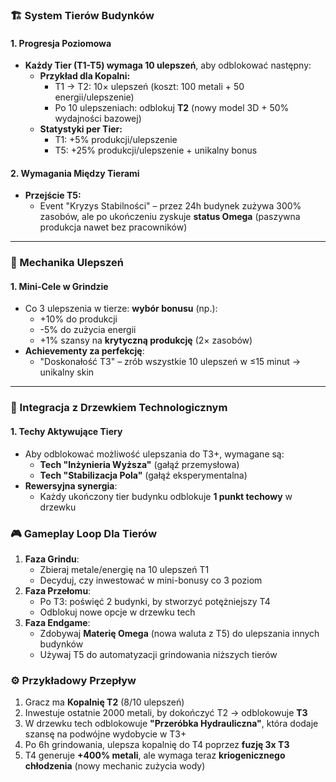 ### **🏗 System Tierów Budynków**

#### 1. **Progresja Poziomowa**

- **Każdy Tier (T1-T5) wymaga 10 ulepszeń**, aby odblokować następny:
  - **Przykład dla Kopalni:**
    - T1 → T2: 10× ulepszeń (koszt: 100 metali + 50 energii/ulepszenie)
    - Po 10 ulepszeniach: odblokuj **T2** (nowy model 3D + 50% wydajności bazowej)
  - **Statystyki per Tier:**
    - T1: +5% produkcji/ulepszenie
    - T5: +25% produkcji/ulepszenie + unikalny bonus

#### 2. **Wymagania Między Tierami**

- **Przejście T5:**
  - Event "Kryzys Stabilności" – przez 24h budynek zużywa 300% zasobów, ale po ukończeniu zyskuje **status Omega** (paszywna produkcja nawet bez pracowników)

---

### **🔧 Mechanika Ulepszeń**

#### 1. **Mini-Cele w Grindzie**

- Co 3 ulepszenia w tierze: **wybór bonusu** (np.):
  - +10% do produkcji
  - -5% do zużycia energii
  - +1% szansy na **krytyczną produkcję** (2× zasobów)
- **Achievementy za perfekcję**:
  - "Doskonałość T3" – zrób wszystkie 10 ulepszeń w ≤15 minut → unikalny skin

---

### **🌌 Integracja z Drzewkiem Technologicznym**

#### 1. **Techy Aktywujące Tiery**

- Aby odblokować możliwość ulepszania do T3+, wymagane są:
  - **Tech "Inżynieria Wyższa"** (gałąź przemysłowa)
  - **Tech "Stabilizacja Pola"** (gałąź eksperymentalna)
- **Rewersyjna synergia**:
  - Każdy ukończony tier budynku odblokuje **1 punkt techowy** w drzewku

### **🎮 Gameplay Loop Dla Tierów**

1. **Faza Grindu**:
   - Zbieraj metale/energię na 10 ulepszeń T1
   - Decyduj, czy inwestować w mini-bonusy co 3 poziom
2. **Faza Przełomu**:
   - Po T3: poświęć 2 budynki, by stworzyć potężniejszy T4
   - Odblokuj nowe opcje w drzewku tech
3. **Faza Endgame**:
   - Zdobywaj **Materię Omega** (nowa waluta z T5) do ulepszania innych budynków
   - Używaj T5 do automatyzacji grindowania niższych tierów

### **⚙️ Przykładowy Przepływ**

1. Gracz ma **Kopalnię T2** (8/10 ulepszeń)
2. Inwestuje ostatnie 2000 metali, by dokończyć T2 → odblokowuje **T3**
3. W drzewku tech odblokowuje **"Przeróbka Hydrauliczna"**, która dodaje szansę na podwójne wydobycie w T3+
4. Po 6h grindowania, ulepsza kopalnię do T4 poprzez **fuzję 3x T3**
5. T4 generuje **+400% metali**, ale wymaga teraz **kriogenicznego chłodzenia** (nowy mechanic zużycia wody)
